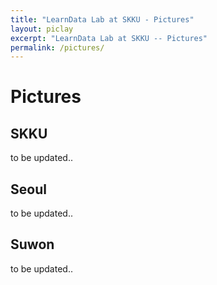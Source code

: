 ```yaml
---
title: "LearnData Lab at SKKU - Pictures"
layout: piclay
excerpt: "LearnData Lab at SKKU -- Pictures"
permalink: /pictures/
---
```


# Pictures
<!-- Jump to: [Leiden](#leiden), [ETHZ](#ethz), [Cornell](#cornell), [St Andrews](#st-andrews) -->


## SKKU

to be updated..

## Seoul

to be updated..

## Suwon

to be updated..
